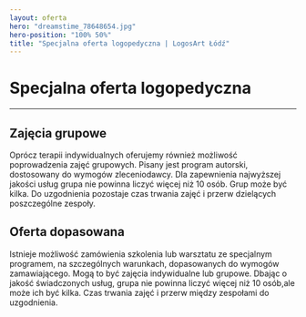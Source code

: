 ```yaml
---
layout: oferta
hero: "dreamstime_78648654.jpg"
hero-position: "100% 50%"
title: "Specjalna oferta logopedyczna | LogosArt Łódź"
---
```


# Specjalna oferta logopedyczna

<hr>

## Zajęcia grupowe

Oprócz terapii indywidualnych oferujemy również możliwość poprowadzenia 
zajęć grupowych. Pisany jest program autorski, dostosowany do wymogów 
zleceniodawcy. Dla zapewnienia najwyższej jakości usług grupa nie powinna 
liczyć więcej niż 10 osób. Grup może być kilka. Do uzgodnienia pozostaje 
czas trwania zajęć i przerw dzielących poszczególne zespoły.

## Oferta dopasowana

Istnieje możliwość zamówienia szkolenia lub warsztatu ze specjalnym programem, na 
szczególnych warunkach, dopasowanych do wymogów zamawiającego. Mogą to być 
zajęcia indywidualne lub grupowe. Dbając o jakość świadczonych usług, grupa 
nie powinna liczyć więcej niż 10 osób,ale może ich być kilka. 
Czas trwania zajęć i przerw między zespołami do uzgodnienia.
             
